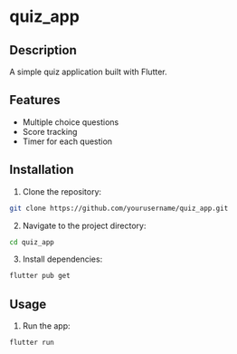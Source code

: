 # quiz_app

## Description

A simple quiz application built with Flutter.

## Features

- Multiple choice questions
- Score tracking
- Timer for each question

## Installation

1. Clone the repository:
  ```bash
  git clone https://github.com/yourusername/quiz_app.git
  ```
2. Navigate to the project directory:
  ```bash
  cd quiz_app
  ```
3. Install dependencies:
  ```bash
  flutter pub get
  ```

## Usage

1. Run the app:
  ```bash
  flutter run
  ```
